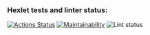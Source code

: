 ### Hexlet tests and linter status:
[![Actions Status](https://github.com/NONstop5/php-project-lvl1/workflows/hexlet-check/badge.svg)](https://github.com/NONstop5/php-project-lvl1/actions)
[![Maintainability](https://api.codeclimate.com/v1/badges/a99a88d28ad37a79dbf6/maintainability)](https://codeclimate.com/github/codeclimate/codeclimate/maintainability)
![Lint status](https://github.com/NONstop5/php-project-lvl1/actions/workflows/workflow.yml/badge.svg)
